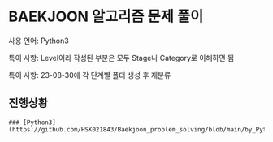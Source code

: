 # BAEKJOON 알고리즘 문제 풀이
사용 언어: Python3

특이 사항: Level이라 작성된 부분은 모두 Stage나 Category로 이해하면 됨

특이 사항: 23-08-30에 각 단계별 폴더 생성 후 재분류

## 진행상황
	### [Python3](https://github.com/HSK021843/Baekjoon_problem_solving/blob/main/by_Python_3.txt)